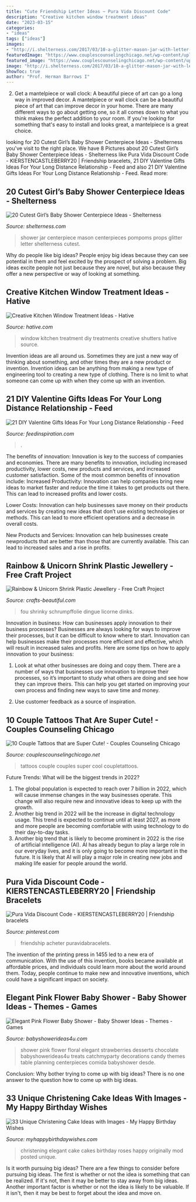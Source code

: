 ```yaml
---
title: "Cute Friendship Letter Ideas ~ Pura Vida Discount Code"
description: "Creative kitchen window treatment ideas"
date: "2023-03-15"
categories:
- "ideas"
tags: ["ideas"]
images:
- "http://i.shelterness.com/2017/03/10-a-glitter-mason-jar-with-letter-props-and-pompoms.jpg"
featuredImage: "https://www.couplescounselingchicago.net/wp-content/uploads/2014/10/tattoos-couples-8.jpg"
featured_image: "https://www.couplescounselingchicago.net/wp-content/uploads/2014/10/tattoos-couples-8.jpg"
image: "http://i.shelterness.com/2017/03/10-a-glitter-mason-jar-with-letter-props-and-pompoms.jpg"
ShowToc: true
author: "Prof. Herman Barrows I"
---
```



2. Get a mantelpiece or wall clock: A beautiful piece of art can go a long way in improved decor.
A mantelpiece or wall clock can be a beautiful piece of art that can improve decor in your home. There are many different ways to go about getting one, so it all comes down to what you think makes the perfect addition to your room. If you're looking for something that's easy to install and looks great, a mantelpiece is a great choice.

	

		
looking for 20 Cutest Girl’s Baby Shower Centerpiece Ideas - Shelterness you've visit to the right place. We have 8 Pictures about 20 Cutest Girl’s Baby Shower Centerpiece Ideas - Shelterness like Pura Vida Discount Code - KIERSTENCASTLEBERRY20 | Friendship bracelets, 21 DIY Valentine Gifts Ideas For Your Long Distance Relationship - Feed and also 21 DIY Valentine Gifts Ideas For Your Long Distance Relationship - Feed. Read more:
		
    
## 20 Cutest Girl’s Baby Shower Centerpiece Ideas - Shelterness

<img loading=lazy src="http://i.shelterness.com/2017/03/10-a-glitter-mason-jar-with-letter-props-and-pompoms.jpg" onerror="this.onerror=null;this.src='https://tse2.mm.bing.net/th?id=OIP.7vdJUj2HmwRkqeDoc5ZWMQHaMM&amp;pid=15.1';" alt="20 Cutest Girl’s Baby Shower Centerpiece Ideas - Shelterness">

_Source: shelterness.com_

>shower jar centerpiece mason centerpieces pompoms props glitter letter shelterness cutest. 

	

Why do people like big ideas?
People enjoy big ideas because they can see potential in them and feel excited by the prospect of solving a problem. Big ideas excite people not just because they are novel, but also because they offer a new perspective or way of looking at something.

    
## Creative Kitchen Window Treatment Ideas - Hative

<img loading=lazy src="https://hative.com/wp-content/uploads/2015/02/kitchen-window-treatments/10-kitchen-window-treatments.jpg" onerror="this.onerror=null;this.src='https://tse4.mm.bing.net/th?id=OIP.Py8D1PO3NxfA8QIhhx4lWwHaLH&amp;pid=15.1';" alt="Creative Kitchen Window Treatment Ideas - Hative">

_Source: hative.com_

>window kitchen treatment diy treatments creative shutters hative source. 

	

Invention ideas are all around us. Sometimes they are just a new way of thinking about something, and other times they are a new product or invention. Invention ideas can be anything from making a new type of engineering tool to creating a new type of clothing. There is no limit to what someone can come up with when they come up with an invention.

    
## 21 DIY Valentine Gifts Ideas For Your Long Distance Relationship - Feed

<img loading=lazy src="http://feedinspiration.com/wp-content/uploads/2016/12/Long-distance-relationship-gifts.jpg" onerror="this.onerror=null;this.src='https://tse1.mm.bing.net/th?id=OIP.qLMfctETFZ2aQ0SUFvAStgHaMV&amp;pid=15.1';" alt="21 DIY Valentine Gifts Ideas For Your Long Distance Relationship - Feed">

_Source: feedinspiration.com_

>. 

	

The benefits of innovation:
Innovation is key to the success of companies and economies. There are many benefits to innovation, including increased productivity, lower costs, new products and services, and increased customer satisfaction. Some of the most common benefits of innovation include: 
Increased Productivity: Innovation can help companies bring new ideas to market faster and reduce the time it takes to get products out there. This can lead to increased profits and lower costs. 

Lower Costs: Innovation can help businesses save money on their products and services by creating new ideas that don’t use existing technologies or methods. This can lead to more efficient operations and a decrease in overall costs. 

New Products and Services: Innovation can help businesses create newproducts that are better than those that are currently available. This can lead to increased sales and a rise in profits.

    
## Rainbow &amp; Unicorn Shrink Plastic Jewellery - Free Craft Project

<img loading=lazy src="https://www.crafts-beautiful.com/images/uploads/content/Rainbow__Unicorn_Shrink_Plastic_Jewellery.png" onerror="this.onerror=null;this.src='https://tse4.mm.bing.net/th?id=OIP.cFP5Yx9DE5xGVEtUMXDCSgHaKr&amp;pid=15.1';" alt="Rainbow &amp; Unicorn Shrink Plastic Jewellery - Free Craft Project">

_Source: crafts-beautiful.com_

>fou shrinky schrumpffolie dingue licorne dinks. 

	

Innovation in business: How can businesses apply innovation to their business processes?
Businesses are always looking for ways to improve their processes, but it can be difficult to know where to start. Innovation can help businesses make their processes more efficient and effective, which will result in increased sales and profits. Here are some tips on how to apply innovation to your business: 
1. Look at what other businesses are doing and copy them. There are a number of ways that businesses use innovation to improve their processes, so it’s important to study what others are doing and see how they can improve theirs. This can help you get started on improving your own process and finding new ways to save time and money. 

2. Use customer feedback as a source of inspiration.

    
## 10 Couple Tattoos That Are Super Cute! - Couples Counseling Chicago

<img loading=lazy src="https://www.couplescounselingchicago.net/wp-content/uploads/2014/10/tattoos-couples-8.jpg" onerror="this.onerror=null;this.src='https://tse4.mm.bing.net/th?id=OIP.i3EHTZLknjYpMlnIFRKGvgHaJ6&amp;pid=15.1';" alt="10 Couple Tattoos that are Super Cute! - Couples Counseling Chicago">

_Source: couplescounselingchicago.net_

>tattoos couple couples super cool coupletattoos. 

	

Future Trends: What will be the biggest trends in 2022?
1. The global population is expected to reach over 7 billion in 2022, which will cause immense changes in the way businesses operate. This change will also require new and innovative ideas to keep up with the growth.
2. Another big trend in 2022 will be the increase in digital technology usage. This trend is expected to continue until at least 2027, as more and more people are becoming comfortable with using technology to do their day-to-day tasks.
3. Another big trend that is likely to become prominent in 2022 is the rise of artificial intelligence (AI). AI has already begun to play a large role in our everyday lives, and it is only going to become more important in the future. It is likely that AI will play a major role in creating new jobs and making life easier for people around the world.

    
## Pura Vida Discount Code - KIERSTENCASTLEBERRY20 | Friendship Bracelets

<img loading=lazy src="https://i.pinimg.com/736x/ed/b0/e4/edb0e48bd08ab55e38e341b7d2365304.jpg" onerror="this.onerror=null;this.src='https://tse2.mm.bing.net/th?id=OIP.4vC_QdZOFcf0xlVpA7Kf-gAAAA&amp;pid=15.1';" alt="Pura Vida Discount Code - KIERSTENCASTLEBERRY20 | Friendship bracelets">

_Source: pinterest.com_

>friendship acheter puravidabracelets. 

	

The invention of the printing press in 1455 led to a new era of communication. With the use of this invention, books became available at affordable prices, and individuals could learn more about the world around them. Today, people continue to make new and innovative inventions, which could have a significant impact on society.

    
## Elegant Pink Flower Baby Shower - Baby Shower Ideas - Themes - Games

<img loading=lazy src="http://www.babyshowerideas4u.com/wp-content/uploads/2016/06/Elegant-Pink-Flower-Baby-Shower-Chocolate-Strawberries.jpg" onerror="this.onerror=null;this.src='https://tse1.mm.bing.net/th?id=OIP.M6Fa1dJ0ylPe-atm1dYGhAHaJ4&amp;pid=15.1';" alt="Elegant Pink Flower Baby Shower - Baby Shower Ideas - Themes - Games">

_Source: babyshowerideas4u.com_

>shower pink flower floral elegant strawberries desserts chocolate babyshowerideas4u treats catchmyparty decorations candy themes table planning centerpieces comida babyshower desde. 

	

Conclusion: Why bother trying to come up with big ideas?
There is no one answer to the question how to come up with big ideas.

    
## 33 Unique Christening Cake Ideas With Images - My Happy Birthday Wishes

<img loading=lazy src="https://www.myhappybirthdaywishes.com/wp-content/uploads/2016/09/elegant-white-roses-christening-cakes-for-girls.jpg" onerror="this.onerror=null;this.src='https://tse2.mm.bing.net/th?id=OIP.UV4uoxdCTmmlmdu3ZNZrSgHaKK&amp;pid=15.1';" alt="33 Unique Christening Cake Ideas with Images - My Happy Birthday Wishes">

_Source: myhappybirthdaywishes.com_

>christening elegant cake cakes birthday roses happy originally mod posted unique. 

	

Is it worth pursuing big ideas?
There are a few things to consider before pursuing big ideas. The first is whether or not the idea is something that can be realized. If it's not, then it may be better to stay away from big ideas. Another important factor is whether or not the idea is likely to be valuable. If it isn't, then it may be best to forget about the idea and move on.

